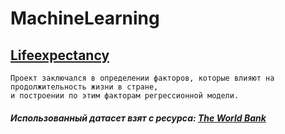 # MachineLearning

## [Lifeexpectancy](https://github.com/FilArt/MachineLearning/tree/master/Lifeexpectancy)
    Проект заключался в определении факторов, которые влияют на продолжительность жизни в стране,
    и построении по этим факторам регрессионной модели.
##### Использованный датасет взят c ресурса: [The World Bank](http://databank.worldbank.org)
